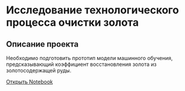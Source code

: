 # Исследование технологического процесса очистки золота
## Описание проекта

Необходимо подготовить прототип модели машинного обучения, предсказывающий коэффициент восстановления золота из золотосодержащей руды.

[Открыть Notebook](https://github.com/S1udent/yandex-practicum/blob/main/9-Исследование%20технологического%20процесса%20очистки%20золота/Восстановление%20золото%20из%20руды.ipynb)
